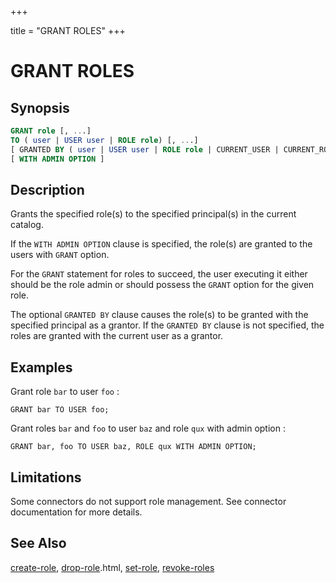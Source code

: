 +++

title = "GRANT ROLES"
+++

GRANT ROLES
===========

Synopsis
--------

``` sql
GRANT role [, ...]
TO ( user | USER user | ROLE role) [, ...]
[ GRANTED BY ( user | USER user | ROLE role | CURRENT_USER | CURRENT_ROLE ) ]
[ WITH ADMIN OPTION ]
```

Description
-----------

Grants the specified role(s) to the specified principal(s) in the current catalog.

If the `WITH ADMIN OPTION` clause is specified, the role(s) are granted to the users with `GRANT` option.

For the `GRANT` statement for roles to succeed, the user executing it either should be the role admin or should possess the `GRANT` option for the given role.

The optional `GRANTED BY` clause causes the role(s) to be granted with the specified principal as a grantor. If the `GRANTED BY` clause is not specified, the roles are granted with the current user as a grantor.

Examples
--------

Grant role `bar` to user `foo` :

    GRANT bar TO USER foo;

Grant roles `bar` and `foo` to user `baz` and role `qux` with admin option :

    GRANT bar, foo TO USER baz, ROLE qux WITH ADMIN OPTION;

Limitations
-----------

Some connectors do not support role management. See connector documentation for more details.

See Also
--------

[create-role](./create-role.html), [drop-role](./drop-role).html, [ set-role](./set-role.html), [revoke-roles](./revoke-roles.html)
